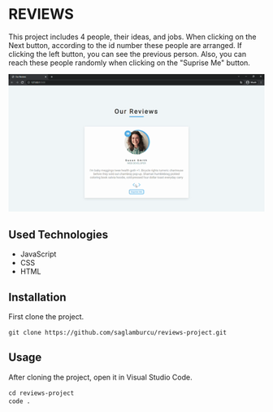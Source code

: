 # REVIEWS
This project includes 4 people, their ideas, and jobs. When clicking on the Next button, according to the id number these people are arranged. If clicking the left button,  you can see the previous person. Also, you can reach these people randomly when clicking on the "Suprise Me" button.

![project](images/project.gif)

## Used Technologies
* JavaScript
* CSS
* HTML


## Installation
First clone the project.
```
git clone https://github.com/saglamburcu/reviews-project.git
```

## Usage
After cloning the project, open it in Visual Studio Code.
```
cd reviews-project
code .
```